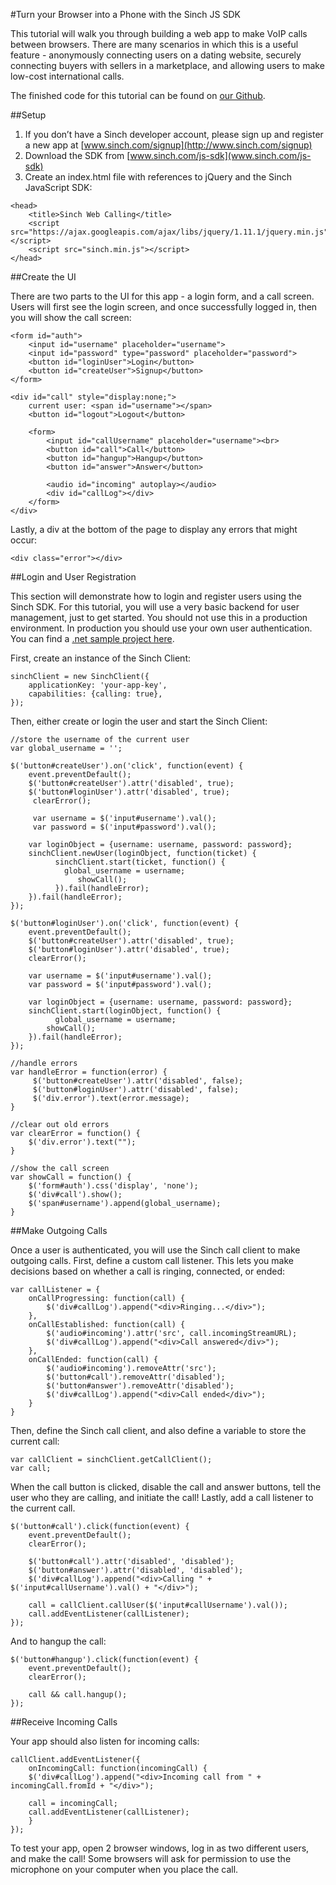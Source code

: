 #Turn your Browser into a Phone with the Sinch JS SDK

This tutorial will walk you through building a web app to make VoIP calls between browsers. There are many scenarios in which this is a useful feature - anonymously connecting users on a dating website, securely connecting buyers with sellers in a marketplace, and allowing users to make low-cost international calls.

The finished code for this tutorial can be found on [our Github](https://github.com/sinch/js-web-calling).

##Setup
1. If you don’t have a Sinch developer account, please sign up and register a new app at 
[www.sinch.com/signup](http://www.sinch.com/signup)
2. Download the SDK from [www.sinch.com/js-sdk](www.sinch.com/js-sdk)
3. Create an index.html file with references to jQuery and the Sinch JavaScript SDK:

```
<head>
    <title>Sinch Web Calling</title>
    <script src="https://ajax.googleapis.com/ajax/libs/jquery/1.11.1/jquery.min.js"></script>
    <script src="sinch.min.js"></script>
</head>
```

##Create the UI

There are two parts to the UI for this app - a login form, and a call screen. Users will first see the login screen, and once successfully logged in, then you will show the call screen:

    <form id="auth">
        <input id="username" placeholder="username">
        <input id="password" type="password" placeholder="password">
        <button id="loginUser">Login</button>
        <button id="createUser">Signup</button>
    </form>

    <div id="call" style="display:none;">       
        current user: <span id="username"></span>
        <button id="logout">Logout</button>

        <form>
            <input id="callUsername" placeholder="username"><br>
            <button id="call">Call</button>
            <button id="hangup">Hangup</button>
            <button id="answer">Answer</button>

            <audio id="incoming" autoplay></audio>
            <div id="callLog"></div>
        </form>
    </div>
    
Lastly, a div at the bottom of the page to display any errors that might occur:

    <div class="error"></div>
    
##Login and User Registration

This section will demonstrate how to login and register users using the Sinch SDK. For this tutorial, you will use a very basic backend for user management, just to get started. You should not use this in a production environment. In production you should use your own user authentication. You can find a [.net sample project here](https://github.com/sinch/net-backend-sample).

First, create an instance of the Sinch Client:

    sinchClient = new SinchClient({
        applicationKey: 'your-app-key',
        capabilities: {calling: true},
    });
    
Then, either create or login the user and start the Sinch Client:

    //store the username of the current user
    var global_username = '';

    $('button#createUser').on('click', function(event) {
        event.preventDefault();
        $('button#createUser').attr('disabled', true);
        $('button#loginUser').attr('disabled', true);
	     clearError();
    
	     var username = $('input#username').val();
	     var password = $('input#password').val();
    
        var loginObject = {username: username, password: password};
        sinchClient.newUser(loginObject, function(ticket) {
		      sinchClient.start(ticket, function() {
                global_username = username;
			       showCall();
		      }).fail(handleError);
        }).fail(handleError);
    });

    $('button#loginUser').on('click', function(event) {
        event.preventDefault();
        $('button#createUser').attr('disabled', true);
        $('button#loginUser').attr('disabled', true);
        clearError();
    
        var username = $('input#username').val();
        var password = $('input#password').val();

        var loginObject = {username: username, password: password};
        sinchClient.start(loginObject, function() {
		      global_username = username;
            showCall();
        }).fail(handleError);
    });
    
    //handle errors
    var handleError = function(error) {
	     $('button#createUser').attr('disabled', false);
	     $('button#loginUser').attr('disabled', false);
	     $('div.error').text(error.message);
    }
    
    //clear out old errors
    var clearError = function() {
	    $('div.error').text("");
    }
    
    //show the call screen
    var showCall = function() {
        $('form#auth').css('display', 'none');
        $('div#call').show();
        $('span#username').append(global_username);
    }

##Make Outgoing Calls

Once a user is authenticated, you will use the Sinch call client to make outgoing calls. First, define a custom call listener. This lets  you make decisions based on whether a call is ringing, connected, or ended:

    var callListener = {
        onCallProgressing: function(call) {
            $('div#callLog').append("<div>Ringing...</div>");
        },
        onCallEstablished: function(call) {
            $('audio#incoming').attr('src', call.incomingStreamURL);
            $('div#callLog').append("<div>Call answered</div>");
        },
        onCallEnded: function(call) {
            $('audio#incoming').removeAttr('src');
            $('button#call').removeAttr('disabled');
            $('button#answer').removeAttr('disabled');
            $('div#callLog').append("<div>Call ended</div>");
        }
    }
    
Then, define the Sinch call client, and also define a variable to store the current call:

    var callClient = sinchClient.getCallClient();
    var call;
    
When the call button is clicked, disable the call and answer buttons, tell the user who they are calling, and initiate the call! Lastly, add a call listener to the current call.
    
    $('button#call').click(function(event) {
        event.preventDefault();
        clearError();

        $('button#call').attr('disabled', 'disabled');
        $('button#answer').attr('disabled', 'disabled');
        $('div#callLog').append("<div>Calling " + $('input#callUsername').val() + "</div>");

        call = callClient.callUser($('input#callUsername').val());
        call.addEventListener(callListener);
    });
    
And to hangup the call:

    $('button#hangup').click(function(event) {
        event.preventDefault();
        clearError();
    
        call && call.hangup();
    });

##Receive Incoming Calls

Your app should also listen for incoming calls:

    callClient.addEventListener({
        onIncomingCall: function(incomingCall) {
        $('div#callLog').append("<div>Incoming call from " + incomingCall.fromId + "</div>");

        call = incomingCall;
        call.addEventListener(callListener);
        }
    });
    
To test your app, open 2 browser windows, log in as two different users, and make the call! Some browsers will ask for permission to use the microphone on your computer when you place the call.
